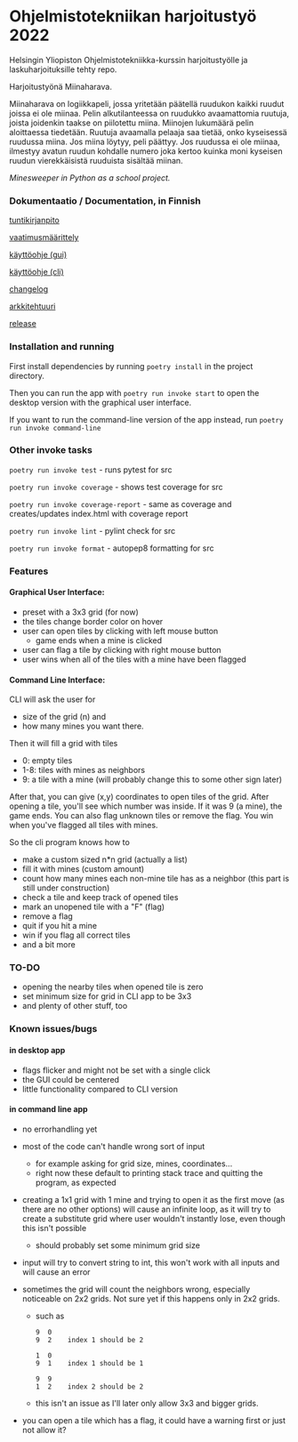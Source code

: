 # Ohjelmistotekniikan harjoitustyö 2022

  
Helsingin Yliopiston Ohjelmistotekniikka-kurssin harjoitustyölle ja laskuharjoituksille tehty repo.

Harjoitustyönä Miinaharava.

Miinaharava on logiikkapeli, jossa yritetään päätellä ruudukon kaikki ruudut joissa ei ole miinaa. Pelin alkutilanteessa on ruudukko avaamattomia ruutuja, joista joidenkin taakse on piilotettu miina. Miinojen lukumäärä pelin aloittaessa tiedetään. Ruutuja avaamalla pelaaja saa tietää, onko kyseisessä ruudussa miina. Jos miina löytyy, peli päättyy. Jos ruudussa ei ole miinaa, ilmestyy avatun ruudun kohdalle numero joka kertoo kuinka moni kyseisen ruudun vierekkäisistä ruuduista sisältää miinan.

*Minesweeper in Python as a school project.*


### Dokumentaatio / Documentation, in Finnish

[tuntikirjanpito](https://github.com/Deeroil/ot-harjoitustyo/blob/master/dokumentaatio/tuntikirjanpito.md)

[vaatimusmäärittely](https://github.com/Deeroil/ot-harjoitustyo/blob/master/dokumentaatio/vaatimusmaarittely.md)

[käyttöohje (gui)](https://github.com/Deeroil/ot-harjoitustyo/blob/master/dokumentaatio/kayttoohje.md)

[käyttöohje (cli)](https://github.com/Deeroil/ot-harjoitustyo/blob/master/dokumentaatio/kayttoohje_cli.md)

[changelog](https://github.com/Deeroil/ot-harjoitustyo/blob/master/dokumentaatio/changelog.md)

[arkkitehtuuri](https://github.com/Deeroil/ot-harjoitustyo/blob/master/dokumentaatio/arkkitehtuuri.md)

[release](https://github.com/Deeroil/ot-harjoitustyo/releases/tag/viikko6)

### Installation and running

First install dependencies by running `poetry install` in the project directory.

Then you can run the app with `poetry run invoke start` to open the desktop version with the graphical user interface.

If you want to run the command-line version of the app instead, run `poetry run invoke command-line`


### Other invoke tasks

`poetry run invoke test` - runs pytest for src

`poetry run invoke coverage` - shows test coverage for src

`poetry run invoke coverage-report` - same as coverage and creates/updates index.html with coverage report

`poetry run invoke lint` - pylint check for src

`poetry run invoke format` - autopep8 formatting for src


### Features

#### Graphical User Interface:

- preset with a 3x3 grid (for now)
- the tiles change border color on hover
- user can open tiles by clicking with left mouse button
  - game ends when a mine is clicked
- user can flag a tile by clicking with right mouse button
- user wins when all of the tiles with a mine have been flagged



#### Command Line Interface:

CLI will ask the user for
- size of the grid (n) and
- how many mines you want there.

Then it will fill a grid with tiles
- 0: empty tiles 
- 1-8: tiles with mines as neighbors
- 9: a tile with a mine (will probably change this to some other sign later)

After that, you can give (x,y) coordinates to open tiles of the grid.
After opening a tile, you'll see which number was inside.
If it was 9 (a mine), the game ends.
You can also flag unknown tiles or remove the flag.
You win when you've flagged all tiles with mines.

So the cli program knows how to
- make a custom sized n*n grid (actually a list)
- fill it with mines (custom amount)
- count how many mines each non-mine tile has as a neighbor (this part is still under construction)
- check a tile and keep track of opened tiles
- mark an unopened tile with a "F" (flag)
- remove a flag
- quit if you hit a mine
- win if you flag all correct tiles
- and a bit more

### TO-DO
- opening the nearby tiles when opened tile is zero
- set minimum size for grid in CLI app to be 3x3
- and plenty of other stuff, too

### Known issues/bugs

#### in desktop app
- flags flicker and might not be set with a single click
- the GUI could be centered
- little functionality compared to CLI version

#### in command line app
- no errorhandling yet
- most of the code can't handle wrong sort of input
  - for example asking for grid size, mines, coordinates...
  - right now these default to printing stack trace and quitting the program, as expected

- creating a 1x1 grid with 1 mine and trying to open it as the first move (as there are no other options) will cause an infinite loop, as it will try to create a substitute grid where user wouldn't instantly lose, even though this isn't possible
  - should probably set some minimum grid size

- input will try to convert string to int, this won't work with all inputs and will cause an error

- sometimes the grid will count the neighbors wrong, especially noticeable on 2x2 grids. Not sure yet if this happens only in 2x2 grids.
  - such as

        9  0
        9  2    index 1 should be 2

        1  0
        9  1    index 1 should be 1

        9  9
        1  2    index 2 should be 2
  - this isn't an issue as I'll later only allow 3x3 and bigger grids.

- you can open a tile which has a flag, it could have a warning first or just not allow it?
